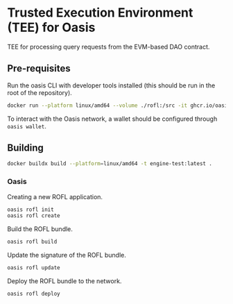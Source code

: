 # Trusted Execution Environment (TEE) for Oasis

TEE for processing query requests from the EVM-based DAO contract.

## Pre-requisites

Run the oasis CLI with developer tools installed (this should be run in the root of the repository).

```sh
docker run --platform linux/amd64 --volume ./rofl:/src -it ghcr.io/oasisprotocol/rofl-dev:main
```

To interact with the Oasis network, a wallet should be configured through `oasis wallet`.

## Building

```sh
docker buildx build --platform=linux/amd64 -t engine-test:latest .
```

### Oasis

Creating a new ROFL application.

```sh
oasis rofl init
oasis rofl create
```

Build the ROFL bundle.

```sh
oasis rofl build
```

Update the signature of the ROFL bundle.

```sh
oasis rofl update
```

Deploy the ROFL bundle to the network.

```sh
oasis rofl deploy
```
